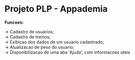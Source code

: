 # Projeto PLP - Appademia

**Funcoes:**

-> Cadastro de usuarios;\
-> Cadastro de treinos;\
-> Exibicao dos dados de um usuario cadastrado;\
-> Atualizacao de peso do usuario;\
-> Disponibilizacao de uma aba 'Ajuda', com informacoes uteis

